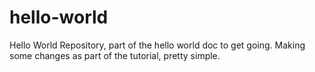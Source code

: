 # hello-world
Hello World Repository, part of the hello world doc to get going.
Making some changes as part of the tutorial, pretty simple.
